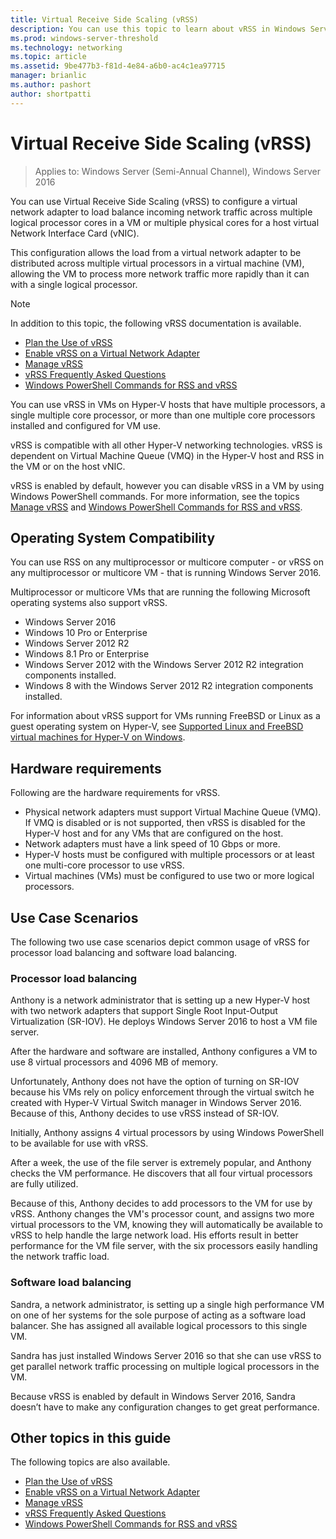 ```yaml
---
title: Virtual Receive Side Scaling (vRSS)
description: You can use this topic to learn about vRSS in Windows Server 2016.
ms.prod: windows-server-threshold
ms.technology: networking
ms.topic: article
ms.assetid: 9be477b3-f81d-4e84-a6b0-ac4c1ea97715
manager: brianlic
ms.author: pashort
author: shortpatti
---
```


# Virtual Receive Side Scaling \(vRSS\)

>Applies to: Windows Server (Semi-Annual Channel), Windows Server 2016

You can use Virtual Receive Side Scaling \(vRSS) to configure a virtual network adapter to load balance incoming network traffic across multiple logical processor cores in a VM or multiple physical cores for a host virtual Network Interface Card \(vNIC\).

This configuration allows the load from a virtual network adapter to be distributed across multiple virtual processors in a virtual machine \(VM\), allowing the VM to process more network traffic more rapidly than it can with a single logical processor.

>[!NOTE]
>In addition to this topic, the following vRSS documentation is available.
>
> - [Plan the Use of vRSS](vrss-plan.md)
> - [Enable vRSS on a Virtual Network Adapter](vrss-enable.md)
> - [Manage vRSS](vrss-manage.md)
> - [vRSS Frequently Asked Questions](vrss-faq.md)
> - [Windows PowerShell Commands for RSS and vRSS](vrss-wps.md)


You can use vRSS in VMs on Hyper\-V hosts that have multiple processors, a single multiple core processor, or more than one multiple core processors installed and configured for VM use.

vRSS is compatible with all other Hyper\-V networking technologies. vRSS is dependent on Virtual Machine Queue \(VMQ\) in the Hyper\-V host and RSS in the VM or on the host vNIC.

vRSS is enabled by default, however you can disable vRSS in a VM by using Windows PowerShell commands. For more information, see the topics [Manage vRSS](vrss-manage.md) and [Windows PowerShell Commands for RSS and vRSS](vrss-wps.md).

## Operating System Compatibility

You can use RSS on any multiprocessor or multicore computer - or vRSS on any multiprocessor or multicore VM - that is running Windows Server 2016.

Multiprocessor or multicore VMs that are running the following Microsoft operating systems also support vRSS.

- Windows Server 2016
- Windows 10 Pro or Enterprise
- Windows Server 2012 R2
- Windows 8.1 Pro or Enterprise
- Windows Server 2012 with the Windows Server 2012 R2 integration components installed.
- Windows 8 with the Windows Server 2012 R2 integration components installed.

For information about vRSS support for VMs running FreeBSD or Linux as a guest operating system on Hyper-V, see [Supported Linux and FreeBSD virtual machines for Hyper-V on Windows](https://docs.microsoft.com/windows-server/virtualization/hyper-v/Supported-Linux-and-FreeBSD-virtual-machines-for-Hyper-V-on-Windows).
  
## Hardware requirements

Following are the hardware requirements for vRSS.
 
- Physical network adapters must support Virtual Machine Queue \(VMQ\). If VMQ is disabled or is not supported, then vRSS is disabled for the Hyper\-V host and for any VMs that are configured on the host.
- Network adapters must have a link speed of 10 Gbps or more.
- Hyper\-V hosts must be configured with multiple processors or at least one multi\-core processor to use vRSS.
- Virtual machines \(VMs\) must be configured to use two or more logical processors.

## Use Case Scenarios

The following two use case scenarios depict common usage of vRSS for processor load balancing and software load balancing.

### Processor load balancing
  
Anthony is a network administrator that is setting up a new Hyper-V host with two network adapters that support Single Root Input-Output Virtualization \(SR\-IOV\). He deploys Windows Server 2016 to host a VM file server.

After the hardware and software are installed, Anthony configures a VM to use 8 virtual processors and 4096 MB of memory. 

Unfortunately, Anthony does not have the option of turning on SR\-IOV because his VMs rely on policy enforcement through the virtual switch he created with Hyper\-V Virtual Switch manager in Windows Server 2016. Because of this, Anthony decides to use vRSS instead of SR\-IOV.

Initially, Anthony assigns 4 virtual processors by using Windows PowerShell to be available for use with vRSS. 

After a week, the use of the file server is extremely popular, and Anthony checks the VM performance. He discovers that all four virtual processors are fully utilized. 

Because of this, Anthony decides to add processors to the VM for use by vRSS. Anthony changes the VM's processor count, and assigns two more virtual processors to the VM, knowing they will automatically be available to vRSS to help handle the large network load. His efforts result in better performance for the VM file server, with the six processors easily handling the network traffic load.

### Software load balancing

Sandra, a network administrator, is setting up a single high performance VM on one of her systems for the sole purpose of acting as a software load balancer. She has assigned all available logical processors to this single VM.

Sandra has just installed Windows Server 2016 so that she can use vRSS to get parallel network traffic processing on multiple logical processors in the VM.

Because vRSS is enabled by default in Windows Server 2016, Sandra doesn’t have to make any configuration changes to get great performance.

## Other topics in this guide

The following topics are also available.

 - [Plan the Use of vRSS](vrss-plan.md)
 - [Enable vRSS on a Virtual Network Adapter](vrss-enable.md)
 - [Manage vRSS](vrss-manage.md)
 - [vRSS Frequently Asked Questions](vrss-faq.md)
 - [Windows PowerShell Commands for RSS and vRSS](vrss-wps.md)
